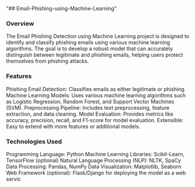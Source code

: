 "## Email-Phishing-using-Machine-Learning" 

### Overview
The Email Phishing Detection using Machine Learning project is designed to identify and classify phishing emails using various machine learning algorithms. The goal is to develop a robust model that can accurately distinguish between legitimate and phishing emails, helping users protect themselves from phishing attacks.

### Features
Phishing Email Detection: Classifies emails as either legitimate or phishing.
Machine Learning Models: Uses various machine learning algorithms such as Logistic Regression, Random Forest, and Support Vector Machines (SVM).
Preprocessing Pipeline: Includes text preprocessing, feature extraction, and data cleaning.
Model Evaluation: Provides metrics like accuracy, precision, recall, and F1-score for model evaluation.
Extensible: Easy to extend with more features or additional models.

### Technologies Used
Programming Language: Python
Machine Learning Libraries: Scikit-Learn, TensorFlow (optional)
Natural Language Processing (NLP): NLTK, SpaCy
Data Processing: Pandas, NumPy
Data Visualization: Matplotlib, Seaborn
Web Framework (optional): Flask/Django for deploying the model as a web servic
